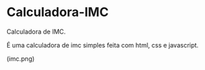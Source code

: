 # Calculadora-IMC
Calculadora de IMC.

<p>É uma calculadora de imc simples feita com html, css e javascript.</p>

<img>(imc.png)</img>

